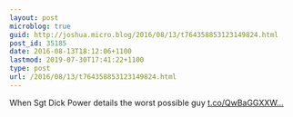 ```yaml
---
layout: post
microblog: true
guid: http://joshua.micro.blog/2016/08/13/t764358853123149824.html
post_id: 35185
date: 2016-08-13T18:12:06+1100
lastmod: 2019-07-30T17:41:22+1100
type: post
url: /2016/08/13/t764358853123149824.html
---
```

When Sgt Dick Power details the worst possible guy [t.co/QwBaGGXXW...](https://t.co/QwBaGGXXWb)
